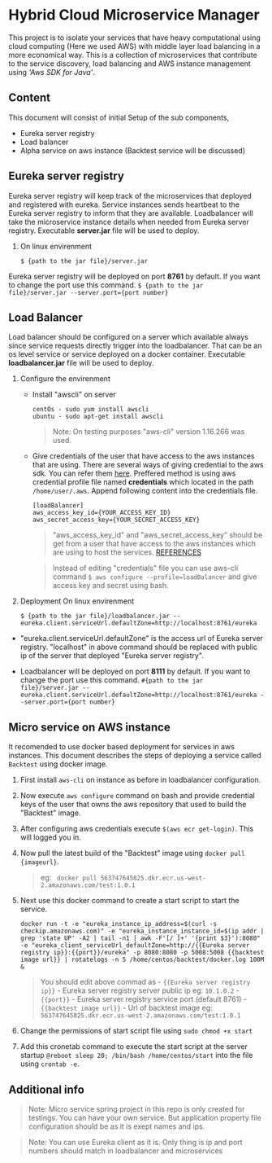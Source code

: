# Hybrid Cloud Microservice Manager
This project is to isolate your services that have heavy computational using cloud computing (Here we used AWS) with middle layer load balancing in a more economical way. This is a collection of microservices that contribute to the service discovery, load balancing and AWS instance management using _'Aws SDK for Java'_. 

## Content
This document will consist of initial Setup of the sub components,  
  - Eureka server registry 
  - Load balancer
  - Alpha service on aws instance (Backtest service will be discussed)
  
## Eureka server registry
Eureka server registry will keep track of the microservices that deployed and registered with eureka. Service instances sends heartbeat to the Eureka server registry to inform that they are available. Loadbalancer will take the microservice instance details when needed from Eureka server registry. Executable **server.jar** file will be used to deploy. 
  1. On linux envirenment
        ```
        $ {path to the jar file}/server.jar 
        ```
Eureka server registry will be deployed on port **8761** by default. If you want to change the port use this command.
        ```
        $ {path to the jar file}/server.jar --server.port={port number}
        ```
## Load Balancer
 Load balancer should be configured on a server which available always since service requests directly trigger into the loadbalancer. That can be an os level service or service deployed on a docker container. Executable **loadbalancer.jar** file will be used to deploy.     
  
  1. Configure the envirenment
        - Install "awscli" on server 
            ```
            centOs - sudo yum install awscli
            ubuntu - sudo apt-get install awscli
            ```
            > Note: On testing purposes "aws-cli" version 1.16.266 was used.
            
        - Give credentials of the user that have access to the aws instances that are using.
            There are several ways of giving credential to the aws sdk. You can refer them [here](https://docs.aws.amazon.com/sdk-for-java/v1/developer-guide/credentials.html). Preffered method is using aws credential profile file named **credentials** which located in the path ```/home/user/.aws```. Append following content into the credentials file.
            ```
            [loadBalancer]
            aws_access_key_id={YOUR_ACCESS_KEY_ID}
            aws_secret_access_key={YOUR_SECRET_ACCESS_KEY}
            ```
            > "aws_access_key_id" and "aws_secret_access_key" should be get from a user that have access to the aws instances which are using to host the services. [REFERENCES](https://docs.aws.amazon.com/general/latest/gr/aws-sec-cred-types.html#access-keys-and-secret-access-keys)
            
            > Instead of editing "credentials" file you can use aws-cli command ```$ aws configure --profile=loadBalancer``` and give access key and secret using bash.
            
  2. Deployment On linux envirenment
    
        ```
        $ {path to the jar file}/loadbalancer.jar --eureka.client.serviceUrl.defaultZone=http://localhost:8761/eureka
        ```
- "eureka.client.serviceUrl.defaultZone" is the access url of Eureka server registry. "localhost" in above command should be replaced with public ip of the server that deployed "Eureka server registry".

- Loadbalancer will be deployed on port **8111** by default. If you want to change the port use this command.
        ```
        #{path to the jar file}/server.jar --eureka.client.serviceUrl.defaultZone=http://localhost:8761/eureka --server.port={port number}
        ```
        
## Micro service on AWS instance

It recomended to use docker based deployment for services in aws instances. This document describes the steps of deploying a service called `Backtest` using docker image.
    
1. First install `aws-cli` on instance as before in loadbalancer configuration.
2. Now execute `aws configure` command on bash and provide credential keys of the user that owns the aws repository that used to build the "Backtest" image.
3. After configuring aws credentials execute `$(aws ecr get-login)`. This will logged you in.
4. Now pull the latest build of the "Backtest" image using `docker pull {imageurl}`. 
    > eg: ` docker pull 563747645825.dkr.ecr.us-west-2.amazonaws.com/test:1.0.1`
5. Next use this docker command to create a start script to start the service.
    ```
    docker run -t -e "eureka_instance_ip_address=$(curl -s checkip.amazonaws.com)" -e "eureka_instance_instance_id=$(ip addr | grep 'state UP' -A2 | tail -n1 | awk -F'[/ ]+' '{print $3}'):8080" -e "eureka_client_serviceUrl_defaultZone=http://{{Eureka server registry ip}}:{{port}}/eureka" -p 8080:8080 -p 5008:5008 {{backtest image url}} | rotatelogs -n 5 /home/centos/backtest/docker.log 100M &
    ```
    > You should edit above commad as 
        - `{{Eureka server registry ip}}` - Eureka server registry server public ip eg: `10.1.0.2`
        - `{{port}}` - Eureka server registry service port (default 8761)
        - `{{backtest image url}}` - Url of backtest image eg: `563747645825.dkr.ecr.us-west-2.amazonaws.com/test:1.0.1`
        
6. Change the permissions of start script file using `sudo chmod +x start`
7. Add this cronetab command to execute the start script at the server startup `@reboot sleep 20; /bin/bash /home/centos/start` into the file using `crontab -e`.


## Additional info

> Note: Micro service spring project in this repo is only created for testings. You can have your own service. But application property file configuration should be as it is exept names and ips.        

> Note: You can use Eureka client as it is. Only thing is ip and port numbers should match in loadbalancer and microservices
